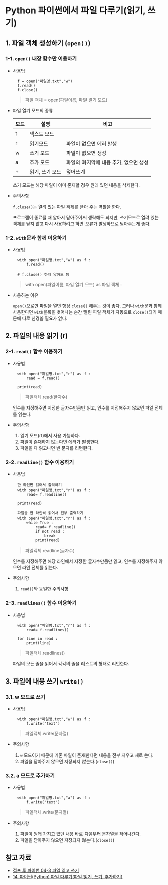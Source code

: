 # Python 파이썬에서 파일 다루기(읽기, 쓰기)

## 1. 파일 객체 생성하기 (`open()`)

### 1-1. `open()` 내장 함수만 이용하기

- 사용법

        f = open("파일명.txt","w")
        f.read()
        f.close()

    > 파일 객체 = open(파일이름, 파일 열기 모드)

- 파일 열기 모드의 종류
    
    |모드|설명           |비고                   |
    |----|---------------|-----------------------|
    |t   |텍스트 모드    |                       |
    |r   |읽기모드       |파일이 없으면 에러 발생|
    |w   |쓰기 모드      |파일이 없으면 생성     |
    |a   |추가 모드      |파일의 마지막에 내용 추가, 없으면 생성|
    |+   |읽기, 쓰기 모드|덮어쓰기              |

    쓰기 모드는 해당 파일이 이미 존재할 경우 원래 있던 내용을 삭제한다.

- 주의사항
    
    `f.close()`는 열려 있는 파일 객체를 닫아 주는 역할을 한다.

    프로그램이 종료될 때 알아서 닫아주어서 생략해도 되지만, 쓰기모드로 열려 있는 객체를 닫지 않고 다시 사용하려고 하면 오류가 발생하므로 닫아주는게 좋다.

### 1-2. `with`문과 함께 이용하기

- 사용법
        
        with open("파일명.txt","w") as f :
            f.read()

        # f.close() 하지 않아도 됨

    > with open(파일이름, 파일 열기 모드) as 파일 객체 :

- 사용하는 이유
    
    `open()`으로만 파일을 열면 항상 `close()` 해주는 것이 좋다. 그러나 `with`문과 함께 사용한다면 `with`블록을 벗어나는 순간 열린 파일 객체가 자동으로 `close()`되기 때문에 따로 신경쓸 필요가 없다.

## 2. 파일의 내용 읽기 (r)

### 2-1. `read()` 함수 이용하기

- 사용법

        with open("파일명.txt","r") as f :
            read = f.read()

        print(read)

    > 파일객체.read(글자수)
    
    인수를 지정해주면 지정한 글자수만큼만 읽고, 인수를 지정해주지 않으면 파일 전체를 읽는다.

- 주의사항
    
    1. 읽기 모드(rt)에서 사용 가능하다.
    2. 파일이 존재하지 않는다면 에러가 발생한다.
    3. 파일을 다 읽고나면 빈 문자를 리턴한다.

### 2-2. `readline()` 함수 이용하기

- 사용법

        한 라인만 읽어서 출력하기
        with open("파일명.txt","r") as f :
            read= f.readline()

        print(read)
        
        파일을 한 라인씩 읽어서 전부 출력하기
        with open("파일명.txt","r") as f :
            while True :
                read= f.readline()
                if not read :
                    break
                print(read)

    > 파일객체.readline(글자수)
    
    인수를 지정해주면 해당 라인에서 지정한 글자수만큼만 읽고, 인수를 지정해주지 않으면 라인 전체를 읽는다.

- 주의사항
    1. `read()`와 동일한 주의사항

### 2-3. `readlines()` 함수 이용하기

- 사용법

        with open("파일명.txt","r") as f :
            read= f.readlines()

        for line in read :
            print(line)

    > 파일객체.readlines()

    파일의 모든 줄을 읽어서 각각의 줄을 리스트의 형태로 리턴한다.

## 3. 파일에 내용 쓰기 `write()`

### 3.1. w 모드로 쓰기

- 사용법

        with open("파일명.txt","w") as f :
            f.write("text")

    > 파일객체.write(문자열)

- 주의사항

    1. `w` 모드이기 때문에 기존 파일이 존재한다면 내용을 전부 지우고 새로 쓴다.
    2. 파일을 닫아주지 않으면 저장되지 않는다.(`close()`)
    

### 3.2. a 모드로 추가하기

- 사용법

        with open("파일명.txt","a") as f :
            f.write("text")

    > 파일객체.write(문자열)

- 주의사항

    1. 파일이 원래 가지고 있던 내용 바로 다음부터 문자열을 적어나간다.
    2. 파일을 닫아주지 않으면 저장되지 않는다.(`close()`)


## 참고 자료
- [점프 투 파이썬 04-3 파일 읽고 쓰기](https://wikidocs.net/26)
- [14. 파이썬(Python) 파일 다루기(파일 읽기, 쓰기, 추가하기)](https://securityspecialist.tistory.com/90)